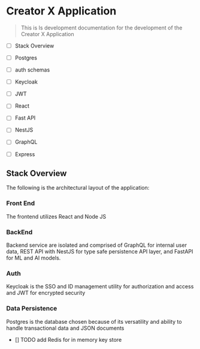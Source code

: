 # Creator X Application

> This is Is development documentation for the development of the Creator X Application

- [ ] Stack Overview
- [ ] Postgres
- [ ] auth schemas
- [ ] Keycloak
- [ ] JWT
- [ ] React
- [ ] Fast API
- [ ] NestJS
- [ ] GraphQL
- [ ] Express





## Stack Overview

The following is the architectural layout of the application:

### Front End
The frontend utilizes React and Node JS

### BackEnd
Backend service are isolated and comprised of GraphQL for internal user data, REST API with NestJS for type safe persistence API layer, and FastAPI for ML and AI models.

### Auth
Keycloak is the SSO and ID management utility for authorization and access and JWT for encrypted security

### Data Persistence
Postgres is the database chosen because of its versatility and ability to handle transactional data and JSON documents

- [] TODO add  Redis for in memory key store
